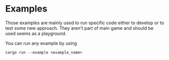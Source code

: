 # Examples

Those examples are mainly used to run specific code either to develop or to test some new approach. They aren't part of main game and should be used seems as a playground.

You can run any example by using

```
cargo run --example <example_name>
```